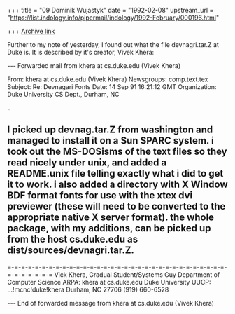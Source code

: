 +++
title = "09 Dominik Wujastyk"
date = "1992-02-08"
upstream_url = "https://list.indology.info/pipermail/indology/1992-February/000196.html"

+++
[Archive link](https://list.indology.info/pipermail/indology/1992-February/000196.html)


Further to my note of yesterday, I found out what the file
devnagri.tar.Z at Duke is.  It is described by it's creator, Vivek
Khera:

--- Forwarded mail from khera at cs.duke.edu (Vivek Khera)

From: khera at cs.duke.edu (Vivek Khera)
Newsgroups: comp.text.tex
Subject: Re: Devnagari Fonts
Date: 14 Sep 91 16:21:12 GMT
Organization: Duke University CS Dept., Durham, NC

..

I picked up devnag.tar.Z from washington and managed to install it on
a Sun SPARC system.  i took out the MS-DOSisms of the text files so
they read nicely under unix, and added a README.unix file telling
exactly what i did to get it to work.  i also added a directory with X
Window BDF format fonts for use with the xtex dvi previewer (these
will need to be converted to the appropriate native X server format).
the whole package, with my additions, can be picked up from the host
cs.duke.edu as dist/sources/devnagri.tar.Z.
--
=-=-=-=-=-=-=-=-=-=-=-=-=-=-=-=-=-=-=-=-=-=-=-=-=-=-=-=-=-=-=-=-=-=-=-=-=-=-=
Vick Khera, Gradual Student/Systems Guy   Department of Computer Science
ARPA:   khera at cs.duke.edu                 Duke University
UUCP:   ...!mcnc!duke!khera               Durham, NC 27706     (919) 660-6528

--- End of forwarded message from khera at cs.duke.edu (Vivek Khera)





